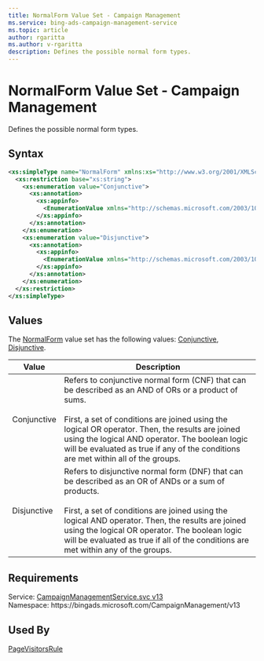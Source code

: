 ```yaml
---
title: NormalForm Value Set - Campaign Management
ms.service: bing-ads-campaign-management-service
ms.topic: article
author: rgaritta
ms.author: v-rgaritta
description: Defines the possible normal form types.
---
```

# NormalForm Value Set - Campaign Management
Defines the possible normal form types.

## Syntax
```xml
<xs:simpleType name="NormalForm" xmlns:xs="http://www.w3.org/2001/XMLSchema">
  <xs:restriction base="xs:string">
    <xs:enumeration value="Conjunctive">
      <xs:annotation>
        <xs:appinfo>
          <EnumerationValue xmlns="http://schemas.microsoft.com/2003/10/Serialization/">1</EnumerationValue>
        </xs:appinfo>
      </xs:annotation>
    </xs:enumeration>
    <xs:enumeration value="Disjunctive">
      <xs:annotation>
        <xs:appinfo>
          <EnumerationValue xmlns="http://schemas.microsoft.com/2003/10/Serialization/">2</EnumerationValue>
        </xs:appinfo>
      </xs:annotation>
    </xs:enumeration>
  </xs:restriction>
</xs:simpleType>
```

## <a name="values"></a>Values

The [NormalForm](normalform.md) value set has the following values: [Conjunctive](#conjunctive), [Disjunctive](#disjunctive).

|Value|Description|
|-----------|---------------|
|<a name="conjunctive"></a>Conjunctive|Refers to conjunctive normal form (CNF) that can be described as an AND of ORs or a product of sums.<br/><br/>First, a set of conditions are joined using the logical OR operator. Then, the results are joined using the logical AND operator. The boolean logic will be evaluated as true if any of the conditions are met within all of the groups.|
|<a name="disjunctive"></a>Disjunctive|Refers to disjunctive normal form (DNF) that can be described as an OR of ANDs or a sum of products.<br/><br/>First, a set of conditions are joined using the logical AND operator. Then, the results are joined using the logical OR operator. The boolean logic will be evaluated as true if all of the conditions are met within any of the groups.|

## Requirements
Service: [CampaignManagementService.svc v13](https://campaign.api.bingads.microsoft.com/Api/Advertiser/CampaignManagement/v13/CampaignManagementService.svc)  
Namespace: https\://bingads.microsoft.com/CampaignManagement/v13  

## Used By
[PageVisitorsRule](pagevisitorsrule.md)  
